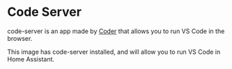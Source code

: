 # Code Server

code-server is an app made by [Coder](https://coder.com) that allows you to run VS Code in the browser.

This image has code-server installed, and will allow you to run VS Code in Home Assistant.
